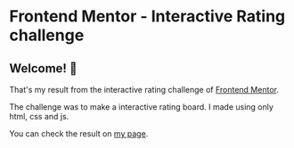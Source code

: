 # Frontend Mentor - Interactive Rating challenge

## Welcome! 👋

That's my result from the interactive rating challenge of [Frontend Mentor](https://www.frontendmentor.io).

The challenge was to make a interactive rating board. I made using only html, css and js.

You can check the result on [my page](https://duroteus.github.io/interactive-rating/).
